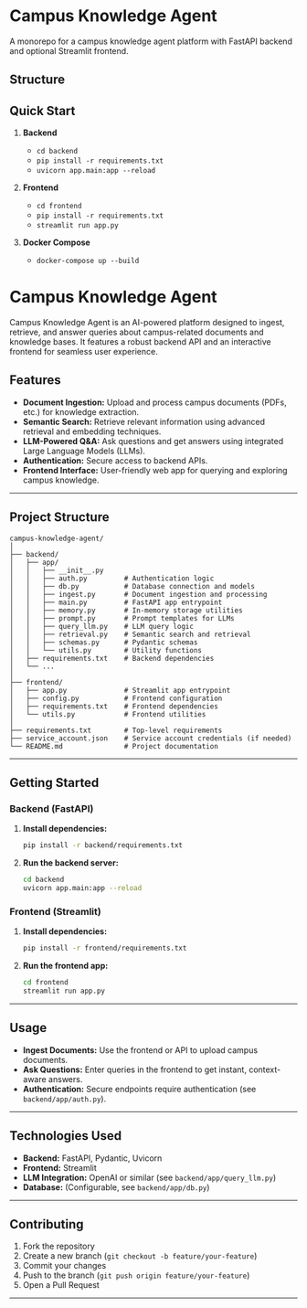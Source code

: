 # Campus Knowledge Agent

A monorepo for a campus knowledge agent platform with FastAPI backend and optional Streamlit frontend.

## Structure


## Quick Start

1. **Backend**
   - `cd backend`
   - `pip install -r requirements.txt`
   - `uvicorn app.main:app --reload`

2. **Frontend**
   - `cd frontend`
   - `pip install -r requirements.txt`
   - `streamlit run app.py`

3. **Docker Compose**
   - `docker-compose up --build`
# Campus Knowledge Agent

Campus Knowledge Agent is an AI-powered platform designed to ingest, retrieve, and answer queries about campus-related documents and knowledge bases. It features a robust backend API and an interactive frontend for seamless user experience.

## Features
- **Document Ingestion:** Upload and process campus documents (PDFs, etc.) for knowledge extraction.
- **Semantic Search:** Retrieve relevant information using advanced retrieval and embedding techniques.
- **LLM-Powered Q&A:** Ask questions and get answers using integrated Large Language Models (LLMs).
- **Authentication:** Secure access to backend APIs.
- **Frontend Interface:** User-friendly web app for querying and exploring campus knowledge.

---

## Project Structure
```
campus-knowledge-agent/
│
├── backend/
│   ├── app/
│   │   ├── __init__.py
│   │   ├── auth.py         # Authentication logic
│   │   ├── db.py           # Database connection and models
│   │   ├── ingest.py       # Document ingestion and processing
│   │   ├── main.py         # FastAPI app entrypoint
│   │   ├── memory.py       # In-memory storage utilities
│   │   ├── prompt.py       # Prompt templates for LLMs
│   │   ├── query_llm.py    # LLM query logic
│   │   ├── retrieval.py    # Semantic search and retrieval
│   │   ├── schemas.py      # Pydantic schemas
│   │   └── utils.py        # Utility functions
│   ├── requirements.txt    # Backend dependencies
│   └── ...
│
├── frontend/
│   ├── app.py              # Streamlit app entrypoint
│   ├── config.py           # Frontend configuration
│   ├── requirements.txt    # Frontend dependencies
│   └── utils.py            # Frontend utilities
│
├── requirements.txt        # Top-level requirements
├── service_account.json    # Service account credentials (if needed)
└── README.md               # Project documentation
```

---

## Getting Started

### Backend (FastAPI)
1. **Install dependencies:**
   ```bash
   pip install -r backend/requirements.txt
   ```
2. **Run the backend server:**
   ```bash
   cd backend
   uvicorn app.main:app --reload
   ```

### Frontend (Streamlit)
1. **Install dependencies:**
   ```bash
   pip install -r frontend/requirements.txt
   ```
2. **Run the frontend app:**
   ```bash
   cd frontend
   streamlit run app.py
   ```

---

## Usage
- **Ingest Documents:** Use the frontend or API to upload campus documents.
- **Ask Questions:** Enter queries in the frontend to get instant, context-aware answers.
- **Authentication:** Secure endpoints require authentication (see `backend/app/auth.py`).

---

## Technologies Used
- **Backend:** FastAPI, Pydantic, Uvicorn
- **Frontend:** Streamlit
- **LLM Integration:** OpenAI or similar (see `backend/app/query_llm.py`)
- **Database:** (Configurable, see `backend/app/db.py`)

---

## Contributing
1. Fork the repository
2. Create a new branch (`git checkout -b feature/your-feature`)
3. Commit your changes
4. Push to the branch (`git push origin feature/your-feature`)
5. Open a Pull Request

---




